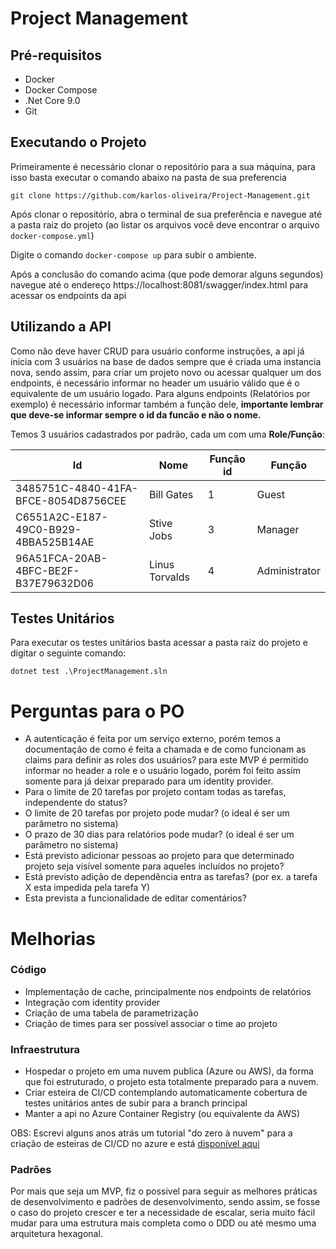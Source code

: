 # Project Management

## Pré-requisitos
- Docker 
- Docker Compose
- .Net Core 9.0
- Git

## Executando o Projeto

Primeiramente é necessário clonar o repositório para a sua máquina, para isso basta executar o comando abaixo na pasta de sua preferencia

```git clone https://github.com/karlos-oliveira/Project-Management.git```

Após clonar o repositório, abra o terminal de sua preferência e navegue até a pasta raiz do projeto (ao listar os arquivos você deve encontrar o arquivo ```docker-compose.yml```)

Digite o comando ```docker-compose up``` para subir o ambiente.

Após a conclusão do comando acima (que pode demorar alguns segundos) navegue até o endereço https://localhost:8081/swagger/index.html para acessar os endpoints da api

## Utilizando a API

Como não deve haver CRUD para usuário conforme instruções, a api já inicia com 3 usuários na base de dados sempre que é criada uma instancia nova, sendo assim, para criar um projeto novo ou acessar qualquer um dos endpoints, é necessário informar no header um usuário válido que é o equivalente de um usuário logado. Para alguns endpoints (Relatórios por exemplo) é necessário informar também a função dele, **importante lembrar que deve-se informar sempre o id da funcão e não o nome.**

Temos 3 usuários cadastrados por padrão, cada um com uma **Role/Função**:

| Id                                   | Nome           | Função id | Função        |
| ------------------------------------ | -------------- | --------- | ------------- |
| 3485751C-4840-41FA-BFCE-8054D8756CEE | Bill Gates     |     1     | Guest         |
| C6551A2C-E187-49C0-B929-4BBA525B14AE | Stive Jobs     |     3     | Manager       |
| 96A51FCA-20AB-4BFC-BE2F-B37E79632D06 | Linus Torvalds |     4     | Administrator |

## Testes Unitários

Para executar os testes unitários basta acessar a pasta raiz do projeto e digitar o seguinte comando:

```dotnet test .\ProjectManagement.sln```

# Perguntas para o PO

- A autenticação é feita por um serviço externo, porém temos a documentação de como é feita a chamada e de como funcionam as claims para definir as roles dos usuários? para este MVP é permitido informar no header a role e o usuário logado, porém foi feito assim somente para já deixar preparado para um identity provider.
- Para o limite de 20 tarefas por projeto contam todas as tarefas, independente do status?
- O limite de 20 tarefas por projeto pode mudar? (o ideal é ser um parâmetro no sistema)
- O prazo de 30 dias para relatórios pode mudar? (o ideal é ser um parâmetro no sistema)
- Está previsto adicionar pessoas ao projeto para que determinado projeto seja visível somente para aqueles incluídos no projeto?
- Está previsto adição de dependência entra as tarefas? (por ex. a tarefa X esta impedida pela tarefa Y)
- Esta prevista a funcionalidade de editar comentários?

# Melhorias

### Código

- Implementação de cache, principalmente nos endpoints de relatórios
- Integração com identity provider
- Criação de uma tabela de parametrização
- Criação de times para ser possível associar o time ao projeto

### Infraestrutura

- Hospedar o projeto em uma nuvem publica (Azure ou AWS), da forma que foi estruturado, o projeto esta totalmente preparado para a nuvem.
- Criar esteira de CI/CD contemplando automaticamente cobertura de testes unitários antes de subir para a branch principal
- Manter a api no Azure Container Registry (ou equivalente da AWS)

OBS: Escrevi alguns anos atrás um tutorial "do zero à nuvem" para a criação de esteiras de CI/CD no azure e está [disponível aqui](https://karlos-oliveira.medium.com/)

### Padrões

Por mais que seja um MVP, fiz o possivel para seguir as melhores práticas de desenvolvimento e padrões de desenvolvimento, sendo assim, se fosse o caso do projeto crescer e ter a necessidade de escalar, seria muito fácil mudar para uma estrutura mais completa como o DDD ou até mesmo uma arquitetura hexagonal.
